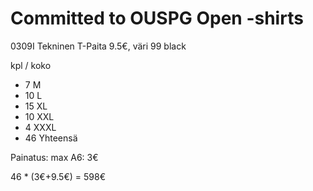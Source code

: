 # Committed to OUSPG Open -shirts

0309I Tekninen T-Paita 9.5€, väri 99 black

kpl / koko

* 7  M
* 10 L
* 15 XL
* 10 XXL
* 4  XXXL
* 46 Yhteensä

Painatus: max A6: 3€

46 * (3€+9.5€) = 598€
